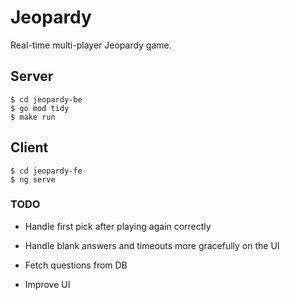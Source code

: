 # Jeopardy

Real-time multi-player Jeopardy game.

## Server

```
$ cd jeopardy-be
$ go mod tidy
$ make run
```

## Client

```
$ cd jeopardy-fe
$ ng serve
```

### TODO 

* Handle first pick after playing again correctly

* Handle blank answers and timeouts more gracefully on the UI 

* Fetch questions from DB

* Improve UI 
